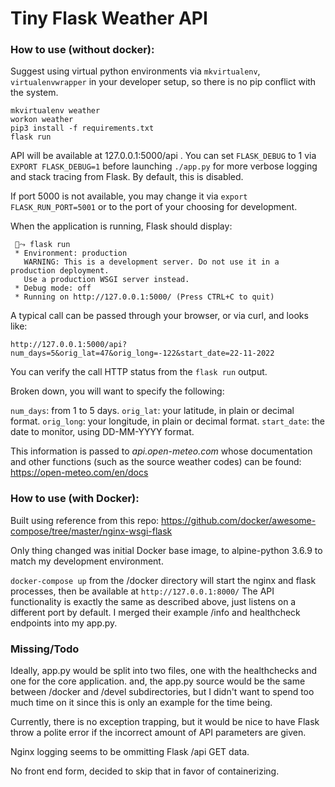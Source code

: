 # Tiny Flask Weather API

### How to use (without docker):
Suggest using virtual python environments via `mkvirtualenv`, `virtualenvwrapper` in your developer setup, so there is no pip conflict with the system. 
```
mkvirtualenv weather
workon weather
pip3 install -f requirements.txt
flask run
```

API will be available at 127.0.0.1:5000/api .
You can set `FLASK_DEBUG` to 1 via `EXPORT FLASK_DEBUG=1` before launching `./app.py` for more verbose logging and stack tracing from Flask. By default, this is disabled.

If port 5000 is not available, you may change it via `export FLASK_RUN_PORT=5001` or to the port of your choosing for development.

When the application is running, Flask should display:
```
 🌈⤳ flask run
 * Environment: production
   WARNING: This is a development server. Do not use it in a production deployment.
   Use a production WSGI server instead.
 * Debug mode: off
 * Running on http://127.0.0.1:5000/ (Press CTRL+C to quit)
```
 
A typical call can be passed through your browser, or via curl, and looks like:
```
http://127.0.0.1:5000/api?num_days=5&orig_lat=47&orig_long=-122&start_date=22-11-2022
```

You can verify the call HTTP status from the `flask run` output.

Broken down, you will want to specify the following:

`num_days`: from 1 to 5 days.
`orig_lat`: your latitude, in plain or decimal format.
`orig_long`: your longitude, in plain or decimal format.
`start_date`: the date to monitor, using DD-MM-YYYY format.

This information is passed to *api.open-meteo.com* whose documentation and other functions (such as the source weather codes) can be found: https://open-meteo.com/en/docs


### How to use (with Docker):
Built using reference from this repo:
https://github.com/docker/awesome-compose/tree/master/nginx-wsgi-flask

Only thing changed was initial Docker base image, to alpine-python 3.6.9 to match my development environment.

`docker-compose up` from the /docker directory will start the nginx and flask processes, then be available at `http://127.0.0.1:8000/`  The API functionality is exactly the same as described above, just listens on a different port by default.
I merged their example /info and healthcheck endpoints into my app.py.


### Missing/Todo
Ideally, app.py would be split into two files, one with the healthchecks and one for the core application. and, the app.py source would be the same between /docker and /devel subdirectories, but I didn't want to spend too much time on it since this is only an example for the time being.


Currently, there is no exception trapping, but it would be nice to have Flask throw a polite error if the incorrect amount of API parameters are given.


Nginx logging seems to be ommitting Flask /api GET data. 


No front end form, decided to skip that in favor of containerizing.
